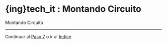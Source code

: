 # {ing}tech_it : Montando Circuito

Montando Circuito

--------
Continuar al  [Paso 7](./demo_sistema.md) o ir al [Indice](./index.md)
